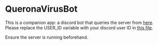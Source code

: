 # QueronaVirusBot

This is a companion app: a discord bot that queries the server from [here](https://github.com/afarrukh125/QueronaVirusServer). Please replace the USER_ID variable with your
discord user ID in [this file](https://github.com/afarrukh125/QueronaVirusBot/blob/master/src/main/kotlin/core/QueryTimer.kt).

Ensure the server is running beforehand.
